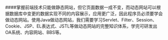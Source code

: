 ####掌握前端技术只能做静态网站，但它页面数据一成不变，而动态网站可以根据数据库中变更的数据实现不同的内容展示，应用更广泛，因此程序员必须要学会做动态网站。使用Java做动态网站，我们需要学习Servlet、Filter、Session、Cookie、JSP、EL表达式、JSTL等做动态网站的完整知识体系，学完可研发出OA系统、内容网站、BBS等。